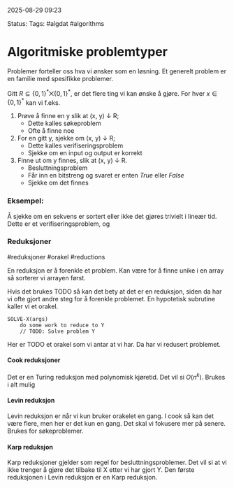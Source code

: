 2025-08-29 09:23

Status:
Tags: #algdat #algorithms 

# Algoritmiske problemtyper

Problemer forteller oss hva vi ønsker som en løsning. Et generelt problem er en familie med spesifikke problemer. 

Gitt $R \subseteq \{0, 1\}^*\bigtimes{\{0, 1\}^*}$, er det flere ting vi kan
ønske å gjøre. For hver $x \in \{0, 1\}^*$ kan vi f.eks.
1. Prøve å finne en y slik at (x, y) ↓ R;
	- Dette kalles søkeproblem
	- Ofte å finne noe
2. For en gitt y, sjekke om (x, y) ↓ R;
	- Dette kalles verifiseringsproblem
	- Sjekke om en input og output er korrekt
3. Finne ut om y finnes, slik at (x, y) ↓ R.
	- Besluttningsproblem
	- Får inn en bitstreng og svaret er enten $True$ eller $False$
	- Sjekke om det finnes

### Eksempel:

Å sjekke om en sekvens er sortert eller ikke det gjøres trivielt i lineær tid. Dette er et verifiseringsproblem, og 


### Reduksjoner
#reduksjoner #orakel #reductions

En reduksjon er å forenkle et problem. Kan være for å finne unike i en array så sorterer vi arrayen først. 

Hvis det brukes TODO så kan det bety at det er en reduksjon, siden da har vi ofte gjort andre steg for å forenkle problemet. En hypotetisk subrutine kaller vi et orakel. 

```
SOLVE-X(args)
	do some work to reduce to Y
	// TODO: Solve problem Y
```

Her er TODO et orakel som vi antar at vi har. Da har vi redusert problemet.


#### Cook reduksjoner
Det er en Turing reduksjon med polynomisk kjøretid. Det vil si $O(n^k)$. 
Brukes i alt mulig
#### Levin reduksjon 
Levin reduksjon er når vi kun bruker orakelet en gang. I cook så kan det være flere, men her er det kun en gang. Det skal vi fokusere mer på senere. 
Brukes for søkeproblemer. 
#### Karp reduksjon
Karp reduksjoner gjelder som regel for besluttningsproblemer. Det vil si at vi ikke trenger å gjøre det tilbake til X etter vi har gjort Y. 
Den første reduksjonen i Levin reduksjon er en Karp reduksjon.

